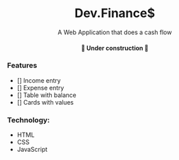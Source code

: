 <h1 align="center">Dev.Finance$</h1>

<p align="center">A Web Application that does a cash flow</p>

<h4 align="center"> 
	🚧  Under construction  🚧
</h4>

### Features

- [] Income entry
- [] Expense entry
- [] Table with balance
- [] Cards with values

### Technology:
- HTML
- CSS
- JavaScript